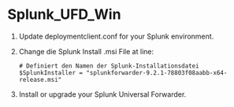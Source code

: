 # Splunk_UFD_Win

1)  Update deploymentclient.conf for your Splunk environment.
2)  Change die Splunk Install .msi File
at line:

        # Definiert den Namen der Splunk-Installationsdatei
        $SplunkInstaller = "splunkforwarder-9.2.1-78803f08aabb-x64-release.msi"
    
4)  Install or upgrade your Splunk Universal Forwarder.

